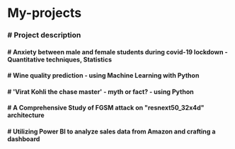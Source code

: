 # My-projects
<h3> # Project description </h3>
<h4> # Anxiety between male and female students during covid-19 lockdown - Quantitative techniques, Statistics </h4>
<h4> # Wine quality prediction - using Machine Learning with Python </h4>
<h4> # 'Virat Kohli the chase master' - myth or fact? - using Python </h4>
<h4> # A Comprehensive Study of FGSM attack on "resnext50_32x4d" architecture </h4>
<h4> # Utilizing Power BI to analyze sales data from Amazon and crafting a dashboard </h4>
